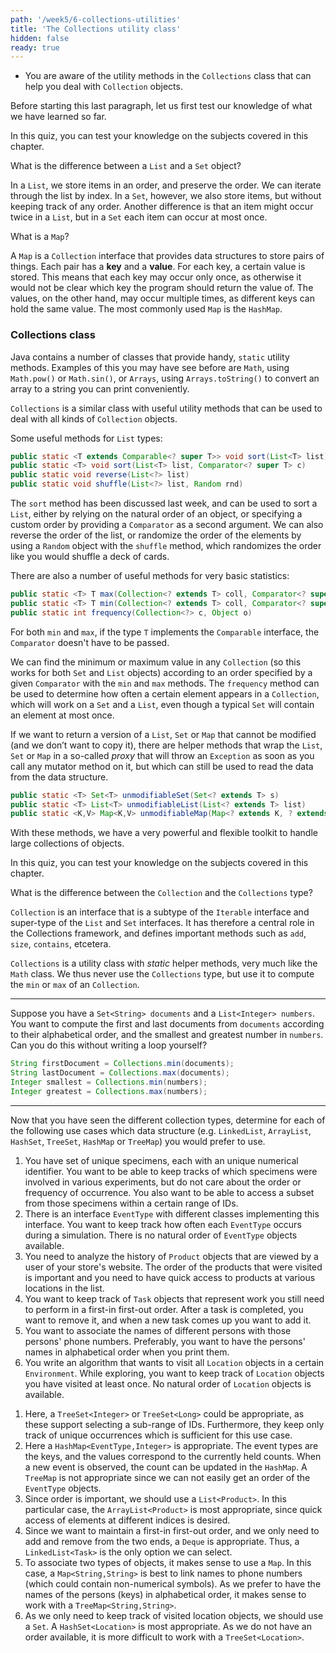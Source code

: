 ```yaml
---
path: '/week5/6-collections-utilities'
title: 'The Collections utility class'
hidden: false
ready: true
---
```


<text-box variant='learningObjectives' name='Learning Objectives'>

- You are aware of the utility methods in the `Collections` class that can help you deal with `Collection` objects.

</text-box>

Before starting this last paragraph, let us first test our knowledge of what we have learned so far.

<Exercise title="Test your knowledge">

In this quiz, you can test your knowledge on the subjects covered in this chapter.

What is the difference between a `List` and a `Set` object?

<Solution>

In a `List`, we store items in an order, and preserve the order. We can iterate through the list by index. In a `Set`, however, we also store items, but without keeping track of any order.
Another difference is that an item might occur twice in a `List`, but in a `Set` each item can occur at most once.

</Solution>

What is a `Map`?

<Solution>

A `Map` is a `Collection` interface that provides data structures to store pairs of things. Each pair has a **key** and a **value**. For each key, a certain value is stored. This means that each key may occur only once, as otherwise it would not be clear which key the program should return the value of.
The values, on the other hand, may occur multiple times, as different keys can hold the same value.
The most commonly used `Map` is the `HashMap`.

</Solution>

</Exercise>

### Collections class

Java contains a number of classes that provide handy, `static` utility methods. Examples of this you may have see before are
`Math`, using `Math.pow()` or `Math.sin()`, or `Arrays`, using `Arrays.toString()` to convert an array to a string you can
print conveniently.

`Collections` is a similar class with useful utility methods that can be used to deal with all kinds of `Collection` objects.

Some useful methods for `List` types:

```java
public static <T extends Comparable<? super T>> void sort(List<T> list)
public static <T> void sort(List<T> list, Comparator<? super T> c)
public static void reverse(List<?> list)
public static void shuffle(List<?> list, Random rnd)
```

The `sort` method has been discussed last week, and can be used to sort a `List`,
either by relying on the natural order of an object, or specifying a custom order
by providing a `Comparator` as a second argument. We can also reverse the order of
the list, or randomize the order of the elements by using a `Random` object with
the `shuffle` method, which randomizes the order like you would shuffle a deck of
cards.

There are also a number of useful methods for very basic statistics:

```java
public static <T> T max(Collection<? extends T> coll, Comparator<? super T> comp)
public static <T> T min(Collection<? extends T> coll, Comparator<? super T> comp)
public static int frequency(Collection<?> c, Object o)
```

For both `min` and `max`, if the type `T` implements the `Comparable` interface, the `Comparator` doesn't have to be passed.

We can find the minimum or maximum value in any `Collection` (so this works for
both `Set` and `List` objects) according to an order specified by a given `Comparator`
with the `min` and `max` methods. The `frequency` method can be used to determine
how often a certain element appears in a `Collection`, which will work on a `Set`
and a `List`, even though a typical `Set` will contain an element at most once.

If we want to return a version of a `List`, `Set` or `Map` that cannot be modified (and we don’t want to copy it),
there are helper methods that wrap the `List`, `Set` or `Map` in a so-called *proxy* that will
throw an `Exception` as soon as you call any mutator method on it, but which can still be used
to read the data from the data structure.

```java
public static <T> Set<T> unmodifiableSet(Set<? extends T> s)
public static <T> List<T> unmodifiableList(List<? extends T> list)
public static <K,V> Map<K,V> unmodifiableMap(Map<? extends K, ? extends V> m)
```

With these methods, we have a very powerful and flexible toolkit to handle large collections
of objects.


<Exercise title="Test your knowledge">

In this quiz, you can test your knowledge on the subjects covered in this chapter.

What is the difference between the `Collection` and the `Collections` type?

<Solution>

`Collection` is an interface that is a subtype of the `Iterable` interface and super-type
of the `List` and `Set` interfaces. It has therefore a central role in the Collections
framework, and defines important methods such as `add`, `size`, `contains`, etcetera.

`Collections` is a utility class with *static* helper methods, very much like the `Math`
class. We thus never use the `Collections` type, but use it to compute the `min` or `max`
of an `Collection`.

</Solution>

---

Suppose you have a `Set<String> documents` and a `List<Integer> numbers`. You want to compute
the first and last documents from `documents` according to their alphabetical order, and the
smallest and greatest number in `numbers`. Can you do this without writing a loop yourself?

<Solution>

```java
String firstDocument = Collections.min(documents);
String lastDocument = Collections.max(documents);
Integer smallest = Collections.min(numbers);
Integer greatest = Collections.max(numbers);
```

</Solution>

---

Now that you have seen the different collection types, determine for each of the following use cases
which data structure (e.g. `LinkedList`, `ArrayList`, `HashSet`, `TreeSet`, `HashMap` or `TreeMap`)
you would prefer to use.

1. You have set of unique specimens, each with an unique numerical identifier. You want to be able to keep tracks of which specimens were involved in various experiments, but do not care about the order or frequency of occurrence. You also want to be able to access a subset from those specimens within a certain range of IDs.
2. There is an interface `EventType` with different classes implementing this interface. You want to keep track how often each `EventType` occurs during a simulation. There is no natural order of `EventType` objects available.
3. You need to analyze the history of `Product` objects that are viewed by a user of your store's website. The order of the products that were visited is important and you need to have quick access to products at various locations in the list.
4. You want to keep track of `Task` objects that represent work you still need to perform in a first-in first-out order. After a task is completed, you want to remove it, and when a new task comes up you want to add it.
5. You want to associate the names of different persons with those persons' phone numbers. Preferably, you want to have the persons' names in alphabetical order when you print them.
6. You write an algorithm that wants to visit all `Location` objects in a certain `Environment`. While exploring, you want to keep track of `Location` objects you have visited at least once. No natural order of `Location` objects is available.

<Solution>

1. Here, a `TreeSet<Integer>` or `TreeSet<Long>` could be appropriate, as these support selecting a sub-range of IDs. Furthermore, they keep only track of unique occurrences which is sufficient for this use case.
2. Here a `HashMap<EventType,Integer>` is appropriate. The event types are the keys, and the values correspond to the currently held counts. When a new event is observed, the count can be updated in the `HashMap`. A `TreeMap` is not appropriate since we can not easily get an order of the `EventType` objects.
3. Since order is important, we should use a `List<Product>`. In this particular case, the `ArrayList<Product>` is most appropriate, since quick access of elements at different indices is desired.
4. Since we want to maintain a first-in first-out order, and we only need to add and remove from the two ends, a `Deque` is appropriate. Thus, a `LinkedList<Task>` is the only option we can select.
5. To associate two types of objects, it makes sense to use a `Map`. In this case, a `Map<String,String>` is best to link names to phone numbers (which could contain non-numerical symbols). As we prefer to have the names of the persons (keys) in alphabetical order, it makes sense to work with a `TreeMap<String,String>`.
6. As we only need to keep track of visited location objects, we should use a `Set`. A `HashSet<Location>` is most appropriate. As we do not have an order available, it is more difficult to work with a `TreeSet<Location>`.

</Solution>

</Exercise>
